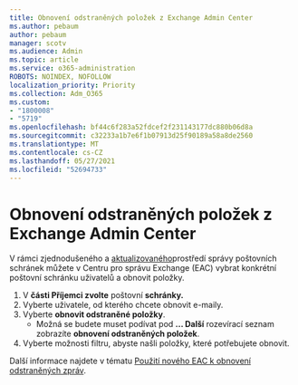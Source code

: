 ```yaml
---
title: Obnovení odstraněných položek z Exchange Admin Center
ms.author: pebaum
author: pebaum
manager: scotv
ms.audience: Admin
ms.topic: article
ms.service: o365-administration
ROBOTS: NOINDEX, NOFOLLOW
localization_priority: Priority
ms.collection: Adm_O365
ms.custom:
- "1800008"
- "5719"
ms.openlocfilehash: bf44c6f283a52fdcef2f231143177dc880b06d8a
ms.sourcegitcommit: c32233a1b7e6f1b07913d25f90189a58a8de2560
ms.translationtype: MT
ms.contentlocale: cs-CZ
ms.lasthandoff: 05/27/2021
ms.locfileid: "52694733"
---
```

# <a name="recover-deleted-items-from-exchange-admin-center"></a>Obnovení odstraněných položek z Exchange Admin Center

V rámci zjednodušeného a [aktualizovaného](https://admin.exchange.microsoft.com/#/mailboxes)prostředí správy poštovních schránek můžete v Centru pro správu Exchange (EAC) vybrat konkrétní poštovní schránku uživatelů a obnovit položky.

1. V **části Příjemci zvolte** poštovní **schránky.**
2. Vyberte uživatele, od kterého chcete obnovit e-maily.
3. Vyberte **obnovit odstraněné položky**.
    - Možná se budete muset podívat pod **... Další** rozevírací seznam zobrazíte **obnovení odstraněných položek**.
4. Vyberte možnosti filtru, abyste našli položky, které potřebujete obnovit.

Další informace najdete v tématu [Použití nového EAC k obnovení odstraněných zpráv](/exchange/recipients-in-exchange-online/manage-user-mailboxes/recover-deleted-messages#use-new-eac-for-recovering-deleted-messages).
